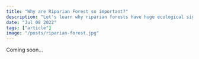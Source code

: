 ```yaml
---
title: "Why are Riparian Forest so important?"
description: "Let's learn why riparian forests have huge ecological significance in both nature and human populations"
date: "Jul 08 2022"
tags: ["article"]
image: "/posts/riparian-forest.jpg"
---
```


Coming soon...
